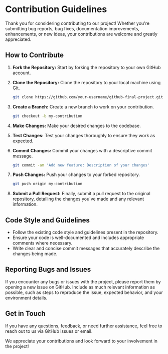 # Contribution Guidelines

Thank you for considering contributing to our project! Whether you're submitting bug reports, bug fixes, documentation improvements, enhancements, or new ideas, your contributions are welcome and greatly appreciated.

## How to Contribute

1. **Fork the Repository:** Start by forking the repository to your own GitHub account.

2. **Clone the Repository:** Clone the repository to your local machine using Git.

    ```bash
    git clone https://github.com/your-username/github-final-project.git
    ```

3. **Create a Branch:** Create a new branch to work on your contribution.

    ```bash
    git checkout -b my-contribution
    ```

4. **Make Changes:** Make your desired changes to the codebase.

5. **Test Changes:** Test your changes thoroughly to ensure they work as expected.

6. **Commit Changes:** Commit your changes with a descriptive commit message.

    ```bash
    git commit -am 'Add new feature: Description of your changes'
    ```

7. **Push Changes:** Push your changes to your forked repository.

    ```bash
    git push origin my-contribution
    ```

8. **Submit a Pull Request:** Finally, submit a pull request to the original repository, detailing the changes you've made and any relevant information.

## Code Style and Guidelines

- Follow the existing code style and guidelines present in the repository.
- Ensure your code is well-documented and includes appropriate comments where necessary.
- Write clear and concise commit messages that accurately describe the changes being made.

## Reporting Bugs and Issues

If you encounter any bugs or issues with the project, please report them by opening a new issue on GitHub. Include as much relevant information as possible, such as steps to reproduce the issue, expected behavior, and your environment details.

## Get in Touch

If you have any questions, feedback, or need further assistance, feel free to reach out to us via GitHub issues or email.

We appreciate your contributions and look forward to your involvement in the project!
